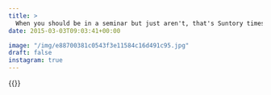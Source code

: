 ```yaml
---
title: >
  When you should be in a seminar but just aren't, that's Suntory times.
date: 2015-03-03T09:03:41+00:00

image: "/img/e88700381c0543f3e11584c16d491c95.jpg"
draft: false
instagram: true
---
```


{{<photo src="/img/e88700381c0543f3e11584c16d491c95.jpg">}}
